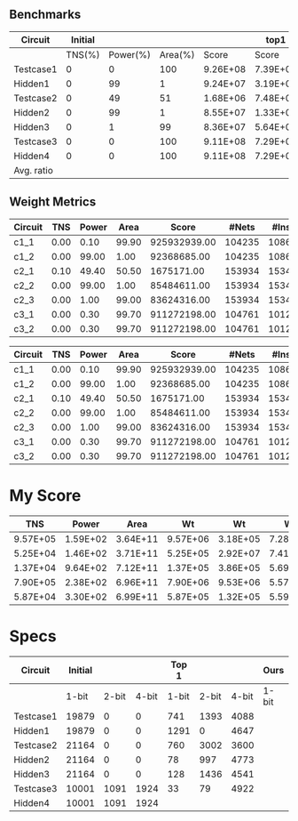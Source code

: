 ## Benchmarks

| Circuit    | Initial |          |         |          | top1     |      |      |      | top2     |      |      |      | top3     |      |      |      | ours     |      |       |       |
| ---------- | ------- | -------- | ------- | -------- | -------- | ---- | ---- | ---- | -------- | ---- | ---- | ---- | -------- | ---- | ---- | ---- | -------- | ---- | ----- | ----- |
|            | TNS(%)  | Power(%) | Area(%) | Score    | Score    | x    | Time | x    | Score    | x    | Time | x    | Score    | x    | Time | x    | Score    | x    | Time  | x     |
| Testcase1  | 0       | 0        | 100     | 9.26E+08 | 7.39E+08 | 1.00 | 4.1  | 1.00 | 7.43E+08 | 1.01 | 11.4 | 2.78 | 7.43E+08 | 1.01 | 2.9  | 0.71 | 7.38E+08 | 1.00 | 17.17 | 4.19  |
| Hidden1    | 0       | 99       | 1       | 9.24E+07 | 3.19E+07 | 1.00 | 8    | 1.00 | 3.15E+07 | 0.99 | 17.2 | 2.15 | 4.13E+07 | 1.29 | 7.7  | 0.96 | 3.07E+07 | 0.96 | 18.6  | 2.33  |
| Testcase2  | 0       | 49       | 51      | 1.68E+06 | 7.48E+05 | 1.00 | 53.4 | 1.00 | 8.30E+05 | 1.11 | 26.9 | 0.50 | 8.96E+05 | 1.20 | 5.8  | 0.11 | 1.09E+06 | 1.46 | 90.5  | 1.69  |
| Hidden2    | 0       | 99       | 1       | 8.55E+07 | 1.33E+07 | 1.00 | 65.4 | 1.00 | 1.39E+07 | 1.05 | 23.8 | 0.36 | 1.35E+07 | 1.02 | 7.1  | 0.11 | 1.94E+07 | 1.46 | 92.6  | 1.42  |
| Hidden3    | 0       | 1        | 99      | 8.36E+07 | 5.64E+07 | 1.00 | 7.1  | 1.00 | 5.59E+07 | 0.99 | 29.1 | 4.10 | 5.60E+07 | 0.99 | 5.8  | 0.82 | 5.66E+07 | 1.00 | 91.2  | 12.85 |
| Testcase3  | 0       | 0        | 100     | 9.11E+08 | 7.29E+08 | 1.00 | 4.8  | 1.00 | 7.29E+08 | 1.00 | 11.3 | 2.35 | 7.37E+08 | 1.01 | 3.9  | 0.81 |          | 0.00 |       | 0.00  |
| Hidden4    | 0       | 0        | 100     | 9.11E+08 | 7.29E+08 | 1.00 | 4.9  | 1.00 | 7.29E+08 | 1.00 | 11.9 | 2.43 | 7.37E+08 | 1.01 | 3.9  | 0.80 |          | 0.00 |       | 0.00  |
| Avg. ratio |         |          |         |          |          | 1.00 |      | 1.00 |          | 1.02 |      | 2.10 |          | 1.08 |      | 0.62 |          |      |       |       |

## Weight Metrics

| Circuit | TNS  | Power | Area  | Score        | #Nets  | #Insts | #FFs  | #Gate  | α  | β      | γ         | λ     |
|---------|------|-------|-------|--------------|--------|--------|-------|--------|----|--------|-----------|-------|
| c1_1    | 0.00 | 0.10  | 99.90 | 925932939.00 | 104235 | 108685 | 19879 | 88806  | 10 | 2000   | 0.002     | 10000 |
| c1_2    | 0.00 | 99.00 | 1.00  | 92368685.00  | 104235 | 108685 | 19879 | 88806  | 10 | 200000 | 0.000002  | 10000 |
| c2_1    | 0.10 | 49.40 | 50.50 | 1675171.00   | 153934 | 153457 | 21164 | 132293 | 10 | 400    | 0.0000008 | 10000 |
| c2_2    | 0.00 | 99.00 | 1.00  | 85484611.00  | 153934 | 153457 | 21164 | 132293 | 10 | 40000  | 0.0000008 | 10000 |
| c2_3    | 0.00 | 1.00  | 99.00 | 83624316.00  | 153934 | 153457 | 21164 | 132293 | 10 | 400    | 0.00008   | 10000 |
| c3_1    | 0.00 | 0.30  | 99.70 | 911272198.00 | 104761 | 101221 | 13016 | 88205  | 10 | 10000  | 0.002     | 10000 |
| c3_2    | 0.00 | 0.30  | 99.70 | 911272198.00 | 104761 | 101221 | 13016 | 88205  | 10 | 10000  | 0.002     | 10000 |

| Circuit | TNS  | Power | Area  | Score        | #Nets  | #Insts | #FFs  | #Gate  | α  | β      | γ         | λ     |
|---------|------|-------|-------|--------------|--------|--------|-------|--------|----|--------|-----------|-------|
| c1_1    | 0.00 | 0.10  | 99.90 | 925932939.00 | 104235 | 108685 | 19879 | 88806  | 10 | 2000   | 0.002     | 10000 |
| c1_2    | 0.00 | 99.00 | 1.00  | 92368685.00  | 104235 | 108685 | 19879 | 88806  | 10 | 200000 | 0.000002  | 10000 |
| c2_1    | 0.10 | 49.40 | 50.50 | 1675171.00   | 153934 | 153457 | 21164 | 132293 | 10 | 400    | 0.0000008 | 10000 |
| c2_2    | 0.00 | 99.00 | 1.00  | 85484611.00  | 153934 | 153457 | 21164 | 132293 | 10 | 40000  | 0.0000008 | 10000 |
| c2_3    | 0.00 | 1.00  | 99.00 | 83624316.00  | 153934 | 153457 | 21164 | 132293 | 10 | 400    | 0.00008   | 10000 |
| c3_1    | 0.00 | 0.30  | 99.70 | 911272198.00 | 104761 | 101221 | 13016 | 88205  | 10 | 10000  | 0.002     | 10000 |
| c3_2    | 0.00 | 0.30  | 99.70 | 911272198.00 | 104761 | 101221 | 13016 | 88205  | 10 | 10000  | 0.002     | 10000 |

# My Score

| TNS      | Power    | Area     | Wt       | Wt       | Wt       | Sum      | Score    |
|----------|----------|----------|----------|----------|----------|----------|----------|
| 9.57E+05 | 1.59E+02 | 3.64E+11 | 9.57E+06 | 3.18E+05 | 7.28E+08 | 7.38E+08 | 7.38E+08 |
| 5.25E+04 | 1.46E+02 | 3.71E+11 | 5.25E+05 | 2.92E+07 | 7.41E+05 | 3.05E+07 | 3.07E+07 |
| 1.37E+04 | 9.64E+02 | 7.12E+11 | 1.37E+05 | 3.86E+05 | 5.69E+05 | 1.09E+06 | 1.09E+06 |
| 7.90E+05 | 2.38E+02 | 6.96E+11 | 7.90E+06 | 9.53E+06 | 5.57E+05 | 1.80E+07 | 1.94E+07 |
| 5.87E+04 | 3.30E+02 | 6.99E+11 | 5.87E+05 | 1.32E+05 | 5.59E+07 | 5.66E+07 | 5.66E+07 |

# Specs

| Circuit   | Initial |       |       | Top 1 |       |       | Ours  |       |       |
| --------- | ------- | ----- | ----- | ----- | ----- | ----- | ----- | ----- | ----- |
|           | 1-bit   | 2-bit | 4-bit | 1-bit | 2-bit | 4-bit | 1-bit | 2-bit | 4-bit |
| Testcase1 | 19879   | 0     | 0     | 741   | 1393  | 4088  |       |       |       |
| Hidden1   | 19879   | 0     | 0     | 1291  | 0     | 4647  |       |       |       |
| Testcase2 | 21164   | 0     | 0     | 760   | 3002  | 3600  |       |       |       |
| Hidden2   | 21164   | 0     | 0     | 78    | 997   | 4773  |       |       |       |
| Hidden3   | 21164   | 0     | 0     | 128   | 1436  | 4541  |       |       |       |
| Testcase3 | 10001   | 1091  | 1924  | 33    | 79    | 4922  |       |       |       |
| Hidden4   | 10001   | 1091  | 1924  |       |       |       |       |       |       |
